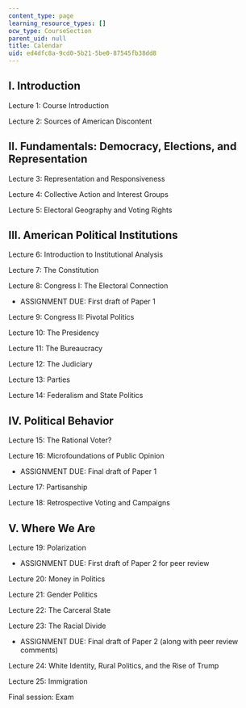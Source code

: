 ```yaml
---
content_type: page
learning_resource_types: []
ocw_type: CourseSection
parent_uid: null
title: Calendar
uid: ed4dfc8a-9cd0-5b21-5be0-87545fb38dd8
---
```


I. Introduction 
----------------

Lecture 1: Course Introduction

Lecture 2: Sources of American Discontent

II. Fundamentals: Democracy, Elections, and Representation
----------------------------------------------------------

Lecture 3: Representation and Responsiveness

Lecture 4: Collective Action and Interest Groups

Lecture 5: Electoral Geography and Voting Rights

III. American Political Institutions
------------------------------------

Lecture 6: Introduction to Institutional Analysis

Lecture 7: The Constitution

Lecture 8: Congress I: The Electoral Connection

*   ASSIGNMENT DUE: First draft of Paper 1

Lecture 9: Congress II: Pivotal Politics

Lecture 10: The Presidency

Lecture 11: The Bureaucracy

Lecture 12: The Judiciary

Lecture 13: Parties

Lecture 14: Federalism and State Politics

IV. Political Behavior
----------------------

Lecture 15: The Rational Voter?

Lecture 16: Microfoundations of Public Opinion

*   ASSIGNMENT DUE: Final draft of Paper 1

Lecture 17: Partisanship

Lecture 18: Retrospective Voting and Campaigns

V. Where We Are
---------------

Lecture 19: Polarization

*   ASSIGNMENT DUE: First draft of Paper 2 for peer review

Lecture 20: Money in Politics

Lecture 21: Gender Politics

Lecture 22: The Carceral State

Lecture 23: The Racial Divide

*   ASSIGNMENT DUE: Final draft of Paper 2 (along with peer review comments)

Lecture 24: White Identity, Rural Politics, and the Rise of Trump

Lecture 25: Immigration

Final session: Exam